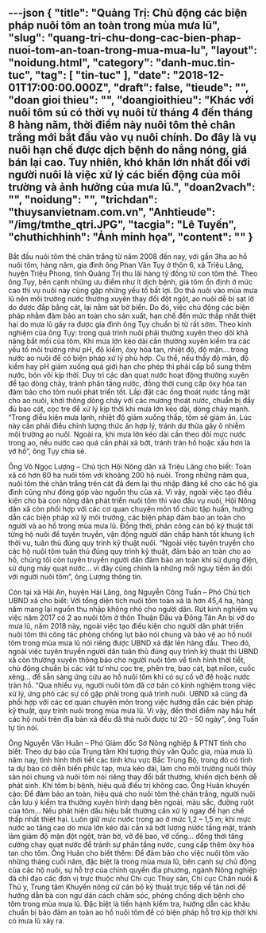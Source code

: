 ---json
{
    "title": "Quảng Trị: Chủ động các biện pháp nuôi tôm an toàn trong mùa mưa lũ",
    "slug": "quang-tri-chu-dong-cac-bien-phap-nuoi-tom-an-toan-trong-mua-mua-lu",
    "layout": "noidung.html",
    "category": "danh-muc.tin-tuc",
    "tag": [
        "tin-tuc"
    ],
    "date": "2018-12-01T17:00:00.000Z",
    "draft": false,
    "tieude": "",
    "doan gioi thieu": "",
    "doangioithieu": "Khác với nuôi tôm sú có thời vụ nuôi từ tháng 4 đến tháng 8 hàng năm, thời điểm này nuôi tôm thẻ chân trắng mới bắt đầu vào vụ nuôi chính. Do đây là vụ nuôi hạn chế được dịch bệnh do nắng nóng, giá bán lại cao. Tuy nhiên, khó khăn lớn nhất đối với người nuôi là việc xử lý các biến động của môi trường và ảnh hưởng của mưa lũ.",
    "doan2vach": "",
    "noidung": "",
    "trichdan": "thuysanvietnam.com.vn",
    "Anhtieude": "/img/tmthe_qtri.JPG",
    "tacgia": "Lê Tuyến",
    "chuthichhinh": "Ảnh minh họa",
    "__content__": ""
}
---
<p>Bắt đầu nu&ocirc;i t&ocirc;m thẻ ch&acirc;n trắng từ năm 2008 đến nay, với gần 3ha ao hồ nu&ocirc;i t&ocirc;m, h&agrave;ng năm, gia đ&igrave;nh &ocirc;ng Phan Văn Tụy ở th&ocirc;n 6, x&atilde; Triệu Lăng, huyện Triệu Phong, tỉnh Quảng Trị thu l&atilde;i h&agrave;ng tỷ đồng từ con t&ocirc;m thẻ. Theo &ocirc;ng Tụy, b&ecirc;n cạnh những ưu điểm như &iacute;t dịch bệnh, gi&aacute; t&ocirc;m ổn định ở mức cao th&igrave; vụ nu&ocirc;i n&agrave;y cũng gặp những yếu tố bất lợi. Do thả nu&ocirc;i v&agrave;o m&ugrave;a mưa lũ n&ecirc;n m&ocirc;i trường nước thường xuy&ecirc;n thay đổi đột ngột, ao nu&ocirc;i dễ bị sạt lở do được đắp bằng c&aacute;t, lại nằm s&aacute;t bờ biển. Do đ&oacute;, việc chủ động c&aacute;c biện ph&aacute;p nhằm đảm bảo an to&agrave;n cho sản xuất, hạn chế đến mức thấp nhất thiệt hại do mưa lũ g&acirc;y ra được gia đ&igrave;nh &ocirc;ng Tụy chuẩn bị từ rất sớm. Theo kinh nghiệm của &ocirc;ng Tụy: trong qu&aacute; tr&igrave;nh nu&ocirc;i phải thường xuy&ecirc;n theo d&otilde;i khả năng bắt mồi của t&ocirc;m. Khi mưa lớn k&eacute;o d&agrave;i cần thường xuy&ecirc;n kiểm tra c&aacute;c yếu tố m&ocirc;i trường như pH, độ kiềm, &ocirc;xy h&ograve;a tan, nhiệt độ, độ mặn&hellip; trong nước ao nu&ocirc;i để c&oacute; biện ph&aacute;p xử l&yacute; ph&ugrave; hợp. Cụ thể, nếu thấy độ mặn, độ kiềm hay pH giảm xuống qu&aacute; giới hạn cho ph&eacute;p th&igrave; phải cấp bổ sung th&ecirc;m nước, b&oacute;n v&ocirc;i kịp thời. Duy tr&igrave; c&aacute;c d&agrave;n quạt nước hoạt động thường xuy&ecirc;n để tạo d&ograve;ng chảy, tr&aacute;nh ph&acirc;n tầng nước, đồng thời cung cấp &ocirc;xy h&ograve;a tan đảm bảo cho t&ocirc;m nu&ocirc;i ph&aacute;t triển tốt. Lắp đặt c&aacute;c ống tho&aacute;t nước tầng mặt cho ao nu&ocirc;i, khơi th&ocirc;ng d&ograve;ng chảy với c&aacute;c mương tho&aacute;t nước, chuẩn bị đầy đủ bao c&aacute;t, cọc tre để xử l&yacute; kịp thời khi mưa lớn k&eacute;o d&agrave;i, d&ograve;ng chảy mạnh. &ldquo;Trong điều kiện mưa lạnh, nhiệt độ giảm xuống thấp, t&ocirc;m sẽ giảm ăn. L&uacute;c n&agrave;y cần phải điều chỉnh lượng thức ăn hợp l&yacute;, tr&aacute;nh dư thừa g&acirc;y &ocirc; nhiễm m&ocirc;i trường ao nu&ocirc;i. Ngo&agrave;i ra, khi mưa lớn k&eacute;o d&agrave;i cần theo d&otilde;i mực nước trong ao, nếu nước cao qu&aacute; cần phải xả bớt, tr&aacute;nh tr&agrave;n hồ hoặc xấu hơn l&agrave; vỡ hồ&rdquo;, &ocirc;ng Tụy chia sẻ.</p>

<p>&Ocirc;ng V&otilde; Ngọc Lượng &ndash; Chủ tịch Hội N&ocirc;ng d&acirc;n x&atilde; Triệu Lăng cho biết: To&agrave;n x&atilde; c&oacute; hơn 60 ha nu&ocirc;i t&ocirc;m với khoảng 200 hộ nu&ocirc;i. Trong những năm qua, nu&ocirc;i t&ocirc;m thẻ ch&acirc;n trắng tr&ecirc;n c&aacute;t đ&atilde; đem lại thu nhập đ&aacute;ng kể cho c&aacute;c hộ gia đ&igrave;nh cũng như đ&oacute;ng g&oacute;p v&agrave;o nguồn thu của x&atilde;. V&igrave; vậy, ngo&agrave;i việc tạo điều kiện cho b&agrave; con n&ocirc;ng d&acirc;n ph&aacute;t triển nu&ocirc;i t&ocirc;m th&igrave; v&agrave;o đầu vụ nu&ocirc;i, Hội N&ocirc;ng d&acirc;n x&atilde; c&ograve;n phối hợp với c&aacute;c cơ quan chuy&ecirc;n m&ocirc;n tổ chức tập huấn, hướng dẫn c&aacute;c biện ph&aacute;p xử l&yacute; m&ocirc;i trường, c&aacute;c biện ph&aacute;p đảm bảo an to&agrave;n cho người v&agrave; ao hồ trong m&ugrave;a mưa lũ. Đồng thời, ph&acirc;n c&ocirc;ng c&aacute;n bộ kỹ thuật tới từng hộ nu&ocirc;i để tuy&ecirc;n truyền, vận động người d&acirc;n chấp h&agrave;nh tốt khung lịch thời vụ, tu&acirc;n thủ đ&uacute;ng quy tr&igrave;nh kỹ thuật nu&ocirc;i. &ldquo;Ngo&agrave;i việc tuy&ecirc;n truyền cho c&aacute;c hộ nu&ocirc;i t&ocirc;m tu&acirc;n thủ đ&uacute;ng quy tr&igrave;nh kỹ thuật, đảm bảo an to&agrave;n cho ao hồ, ch&uacute;ng t&ocirc;i c&ograve;n tuy&ecirc;n truyền người d&acirc;n đảm bảo an to&agrave;n khi sử dụng điện, sử dụng m&aacute;y quạt nước&hellip; v&igrave; đ&acirc;y cũng ch&iacute;nh l&agrave; những mối nguy tiềm ẩn đối với người nu&ocirc;i t&ocirc;m&rdquo;, &ocirc;ng Lượng th&ocirc;ng tin.</p>

<p>C&ograve;n tại x&atilde; Hải An, huyện Hải Lăng, &ocirc;ng Nguyễn C&ocirc;ng Tuấn &ndash; Ph&oacute; Chủ tịch UBND x&atilde; cho biết: Với tổng diện t&iacute;ch nu&ocirc;i t&ocirc;m to&agrave;n x&atilde; l&agrave; hơn 45,4 ha, h&agrave;ng năm mang lại nguồn thu nhập kh&ocirc;ng nhỏ cho người d&acirc;n. R&uacute;t kinh nghiệm vụ việc năm 2017 c&oacute; 2 ao nu&ocirc;i t&ocirc;m ở th&ocirc;n Thuận Đầu v&agrave; Đ&ocirc;ng T&acirc;n An bị vỡ do mưa lũ, năm 2018 n&agrave;y, ngo&agrave;i việc tạo điều kiện cho người d&acirc;n ph&aacute;t triển nu&ocirc;i t&ocirc;m th&igrave; c&ocirc;ng t&aacute;c ph&ograve;ng chống lụt b&atilde;o n&oacute;i chung v&agrave; bảo vệ ao hồ nu&ocirc;i t&ocirc;m trong m&ugrave;a mưa lũ n&oacute;i ri&ecirc;ng được UBND x&atilde; đặt l&ecirc;n h&agrave;ng đầu. Theo đ&oacute;, ngo&agrave;i việc tuy&ecirc;n truyền người d&acirc;n tu&acirc;n thủ đ&uacute;ng quy tr&igrave;nh kỹ thuật th&igrave; UBND x&atilde; c&ograve;n thường xuy&ecirc;n th&ocirc;ng b&aacute;o cho người nu&ocirc;i t&ocirc;m về t&igrave;nh h&igrave;nh thời tiết, chủ động chuẩn bị c&aacute;c vật tư như cọc tre, ph&ecirc;n tre, bao c&aacute;t, bạt nilon, cuốc xẻng&hellip; để sẵn s&agrave;ng ứng cứu ao hồ nu&ocirc;i t&ocirc;m khi c&oacute; sự cố vỡ đ&ecirc; hoặc nước tr&agrave;n hồ. &ldquo;Qua nhiều vụ, người nu&ocirc;i t&ocirc;m đ&atilde; cơ bản c&oacute; kinh nghiệm trong việc xử l&yacute;, ứng ph&oacute; c&aacute;c sự cố gặp phải trong qu&aacute; tr&igrave;nh nu&ocirc;i. UBND x&atilde; cũng đ&atilde; phối hợp với c&aacute;c cơ quan chuy&ecirc;n m&ocirc;n trong việc hướng dẫn c&aacute;c biện ph&aacute;p kỹ thuật, quy tr&igrave;nh nu&ocirc;i trong m&ugrave;a mưa lũ. V&igrave; vậy, đến thời điểm n&agrave;y hầu hết c&aacute;c hộ nu&ocirc;i tr&ecirc;n địa b&agrave;n x&atilde; đều đ&atilde; thả nu&ocirc;i được từ 20 &ndash; 50 ng&agrave;y&rdquo;, &ocirc;ng Tuấn tự tin n&oacute;i.</p>

<p>&Ocirc;ng Nguyễn Văn Hu&acirc;n &ndash; Ph&oacute; Gi&aacute;m đốc Sở N&ocirc;ng nghiệp &amp; PTNT tỉnh cho biết: Theo dự b&aacute;o của Trung t&acirc;m Kh&iacute; tượng thủy văn Quốc gia, m&ugrave;a mưa lũ năm nay, t&igrave;nh h&igrave;nh thời tiết c&aacute;c tỉnh khu vực Bắc Trung Bộ, trong đ&oacute; c&oacute; tỉnh ta dự b&aacute;o c&oacute; diễn biến phức tạp, mưa k&eacute;o d&agrave;i, l&agrave;m cho m&ocirc;i trường nu&ocirc;i thủy sản n&oacute;i chung v&agrave; nu&ocirc;i t&ocirc;m n&oacute;i ri&ecirc;ng thay đổi bất thường, khiến dịch bệnh dễ ph&aacute;t sinh. Khi t&ocirc;m bị bệnh, hiệu quả điều trị kh&ocirc;ng cao. &Ocirc;ng Hu&acirc;n khuyến c&aacute;o: Để đảm bảo an to&agrave;n, hiệu quả cho nu&ocirc;i t&ocirc;m thẻ ch&acirc;n trắng, người nu&ocirc;i cần lưu &yacute; kiểm tra thường xuy&ecirc;n h&igrave;nh dạng b&ecirc;n ngo&agrave;i, m&agrave;u sắc, đường ruột của t&ocirc;m&hellip; Nếu ph&aacute;t hiện dấu hiệu bất thường cần xử l&yacute; ngay để hạn chế thấp nhất thiệt hại. Lu&ocirc;n giữ mực nước trong ao ở mức 1,2 &ndash; 1,5 m; khi mực nước ao tăng cao do mưa lớn k&eacute;o d&agrave;i cần xả bớt lượng nước tầng mặt, tr&aacute;nh l&agrave;m giảm độ mặn đột ngột, tr&agrave;n bờ, vỡ đ&ecirc; bao, vỡ cống&hellip; đồng thời tăng cường chạy quạt nước để tr&aacute;nh sự ph&acirc;n tầng nước, cung cấp th&ecirc;m &ocirc;xy h&ograve;a tan cho t&ocirc;m. &Ocirc;ng Hu&acirc;n cho biết th&ecirc;m: Để đảm bảo cho việc nu&ocirc;i t&ocirc;m v&agrave;o những th&aacute;ng cuối năm, đặc biệt l&agrave; trong m&ugrave;a mưa lũ, b&ecirc;n cạnh sự chủ động của c&aacute;c hộ nu&ocirc;i, sự hỗ trợ của ch&iacute;nh quyền địa phương, ng&agrave;nh N&ocirc;ng nghiệp đ&atilde; chỉ đạo c&aacute;c đơn vị trực thuộc như Chi cục Thủy sản, Chi cục Chăn nu&ocirc;i &amp; Th&uacute; y, Trung t&acirc;m Khuyến n&ocirc;ng cử c&aacute;n bộ kỹ thuật trực tiếp về tận nơi để hướng dẫn b&agrave; con ngư d&acirc;n c&aacute;ch chăm s&oacute;c, ph&ograve;ng chống dịch bệnh cho t&ocirc;m trong m&ugrave;a mưa lũ. Đặc biệt l&agrave; tiến h&agrave;nh kiểm tra, hướng dẫn c&aacute;c kh&acirc;u chuẩn bị bảo đảm an to&agrave;n ao hồ nu&ocirc;i t&ocirc;m để c&oacute; biện ph&aacute;p hỗ trợ kịp thời khi c&oacute; mưa lũ xảy ra.</p>
